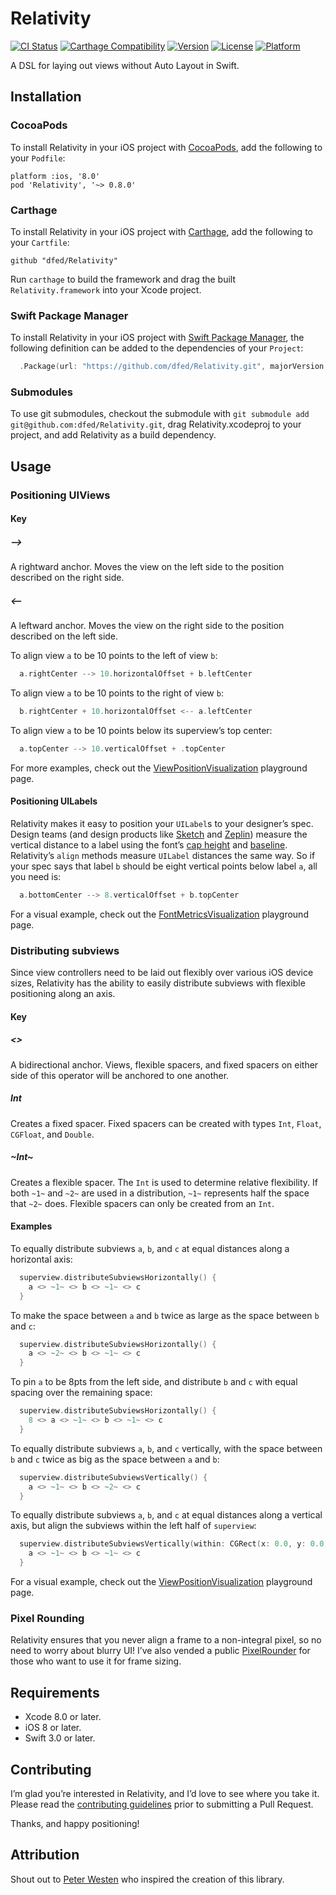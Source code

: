# Relativity

[![CI Status](https://travis-ci.org/dfed/Relativity.svg?branch=master)](https://travis-ci.org/dfed/Relativity)
[![Carthage Compatibility](https://img.shields.io/badge/carthage-✓-e2c245.svg)](https://github.com/Carthage/Carthage/)
[![Version](https://img.shields.io/cocoapods/v/Relativity.svg)](http://cocoadocs.org/docsets/Relativity)
[![License](https://img.shields.io/cocoapods/l/Relativity.svg)](http://cocoadocs.org/docsets/Relativity)
[![Platform](https://img.shields.io/cocoapods/p/Relativity.svg)](http://cocoadocs.org/docsets/Relativity)

A DSL for laying out views without Auto Layout in Swift.

## Installation

### CocoaPods

To install Relativity in your iOS project with [CocoaPods](http://cocoapods.org), add the following to your `Podfile`:

```
platform :ios, '8.0'
pod 'Relativity', '~> 0.8.0'
```

### Carthage

To install Relativity in your iOS project with [Carthage](https://github.com/Carthage/Carthage), add the following to your `Cartfile`:

```ogdl
github "dfed/Relativity"
```

Run `carthage` to build the framework and drag the built `Relativity.framework` into your Xcode project.

### Swift Package Manager

To install Relativity in your iOS project with [Swift Package Manager](https://github.com/apple/swift-package-manager), the following definition can be added to the dependencies of your `Project`:

```swift
  .Package(url: "https://github.com/dfed/Relativity.git", majorVersion: 0, minor: 8),
```

### Submodules

To use git submodules, checkout the submodule with `git submodule add git@github.com:dfed/Relativity.git`, drag Relativity.xcodeproj to your project, and add Relativity as a build dependency.

## Usage

### Positioning UIViews

#### Key

##### -->
A rightward anchor. Moves the view on the left side to the position described on the right side.
##### <--
A leftward anchor. Moves the view on the right side to the position described on the left side.

To align view `a` to be 10 points to the left of view `b`:

```swift
  a.rightCenter --> 10.horizontalOffset + b.leftCenter
```

To align view `a` to be 10 points to the right of view `b`:

```swift
  b.rightCenter + 10.horizontalOffset <-- a.leftCenter
```

To align view `a` to be 10 points below its superview’s top center:

```swift
  a.topCenter --> 10.verticalOffset + .topCenter
```

For more examples, check out the [ViewPositionVisualization](RelativityVisualization.playground/Pages/ViewPositionVisualization.xcplaygroundpage/Contents.swift) playground page.

#### Positioning UILabels

Relativity makes it easy to position your `UILabel`s to your designer’s spec. Design teams (and design products like [Sketch](https://www.sketchapp.com) and [Zeplin](https://zeplin.io)) measure the vertical distance to a label using the font’s [cap height](https://en.wikipedia.org/wiki/Cap_height) and [baseline](https://en.wikipedia.org/wiki/Baseline_(typography)). Relativity’s `align` methods measure `UILabel` distances the same way. So if your spec says that label `b` should be eight vertical points below label `a`, all you need is:

```swift
  a.bottomCenter --> 8.verticalOffset + b.topCenter
```

For a visual example, check out the [FontMetricsVisualization](RelativityVisualization.playground/Pages/FontMetricsVisualization.xcplaygroundpage/Contents.swift) playground page.

### Distributing subviews

Since view controllers need to be laid out flexibly over various iOS device sizes, Relativity has the ability to easily distribute subviews with flexible positioning along an axis.

#### Key

##### <>
A bidirectional anchor. Views, flexible spacers, and fixed spacers on either side of this operator will be anchored to one another.
##### Int
Creates a fixed spacer. Fixed spacers can be created with types `Int`, `Float`, `CGFloat`, and `Double`.
##### ~Int~
Creates a flexible spacer. The `Int` is used to determine relative flexibility. If both `~1~` and `~2~` are used in a distribution, `~1~` represents half the space that `~2~` does. Flexible spacers can only be created from an `Int`.

#### Examples

To equally distribute subviews `a`, `b`, and `c` at equal distances along a horizontal axis:

```swift
  superview.distributeSubviewsHorizontally() {
    a <> ~1~ <> b <> ~1~ <> c
  }
```

To make the space between `a` and `b` twice as large as the space between `b` and `c`:

```swift
  superview.distributeSubviewsHorizontally() {
    a <> ~2~ <> b <> ~1~ <> c
  }
```

To pin `a` to be 8pts from the left side, and distribute `b` and `c` with equal spacing over the remaining space:

```swift
  superview.distributeSubviewsHorizontally() {
    8 <> a <> ~1~ <> b <> ~1~ <> c
  }
```

To equally distribute subviews `a`, `b`, and `c` vertically, with the space between `b` and `c` twice as big as the space between `a` and `b`:

```swift
  superview.distributeSubviewsVertically() {
    a <> ~1~ <> b <> ~2~ <> c
  }
```

To equally distribute subviews `a`, `b`, and `c` at equal distances along a vertical axis, but align the subviews within the left half of `superview`:

```swift
  superview.distributeSubviewsVertically(within: CGRect(x: 0.0, y: 0.0, width: superview.frame.width / 2.0, height: superview.frame.height)) {
    a <> ~1~ <> b <> ~1~ <> c
  }
```

For a visual example, check out the [ViewPositionVisualization](RelativityVisualization.playground/Pages/ViewPositionVisualization.xcplaygroundpage/Contents.swift) playground page.

### Pixel Rounding

Relativity ensures that you never align a frame to a non-integral pixel, so no need to worry about blurry UI! I’ve also vended a public [PixelRounder](Sources/PixelRounder.h) for those who want to use it for frame sizing.

## Requirements

* Xcode 8.0 or later.
* iOS 8 or later.
* Swift 3.0 or later.

## Contributing

I’m glad you’re interested in Relativity, and I’d love to see where you take it. Please read the [contributing guidelines](Contributing.md) prior to submitting a Pull Request.

Thanks, and happy positioning!

## Attribution

Shout out to [Peter Westen](https://twitter.com/pwesten) who inspired the creation of this library.
